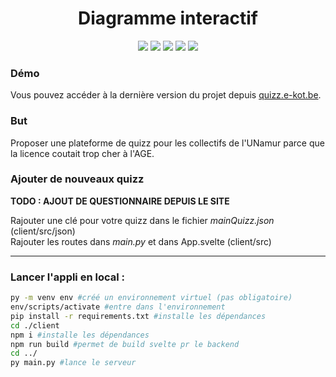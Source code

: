 <h1 align="center">Diagramme interactif</h1>
<p align="center">
    <a>
        <img src="https://img.shields.io/website?down_color=red&down_message=down&up_color=brightgreen&style=flat-square&up_message=online&url=https%3A%2F%2Fquizz.e-kot.be" />
    </a>
    <a>
        <img src="https://img.shields.io/github/languages/code-size/e-kot-unamur/quizz.ekot?style=flat-square" />
    </a>
    <a>
        <img src="https://img.shields.io/github/v/tag/e-kot-unamur/quizz.ekot?style=flat-square" />
    </a>
    <a>
        <img src="https://img.shields.io/github/last-commit/e-kot-unamur/quizz.ekot?style=flat-square" />
    </a>
    <a>
        <img src="https://img.shields.io/github/contributors/e-kot-unamur/quizz.ekot?style=flat-square" />
    </a>
</p>

### Démo

Vous pouvez accéder à la dernière version du projet depuis [quizz.e-kot.be](https://quizz.e-kot.be/).

### But 

Proposer une plateforme de quizz pour les collectifs de l'UNamur parce que la licence coutait trop cher à l'AGE.

### Ajouter de nouveaux quizz

**TODO : AJOUT DE QUESTIONNAIRE DEPUIS LE SITE**

Rajouter une clé pour votre quizz dans le fichier *mainQuizz.json* (client/src/json)<br />Rajouter les routes dans *main.py* et dans App.svelte (client/src)<br />

-------

### Lancer l'appli en local :

```bash
py -m venv env #créé un environnement virtuel (pas obligatoire)
env/scripts/activate #entre dans l'environnement
pip install -r requirements.txt	#installe les dépendances
cd ./client
npm i #installe les dépendances
npm run build #permet de build svelte pr le backend
cd ../
py main.py #lance le serveur
```
